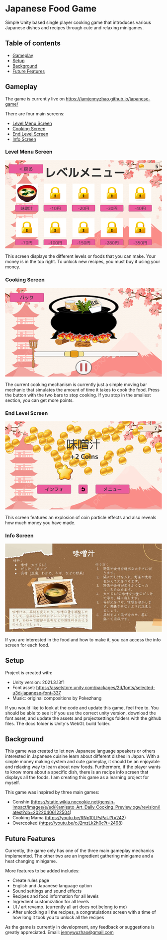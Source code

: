 # Japanese Food Game
Simple Unity based single player cooking game that introduces various Japanese dishes and recipes through cute and relaxing minigames.  

## Table of contents
* [Gameplay](#gameplay)
* [Setup](#setup)
* [Background](#background)
* [Future Features](#future-features)

## Gameplay
The game is currently live on https://iamjennyzhao.github.io/japanese-game/

There are four main screens: 
* [Level Menu Screen](#level-menu-screen)
* [Cooking Screen](#cooking-screen)
* [End Level Screen](#end-level-screen)
* [Info Screen](#info-screen)

### Level Menu Screen 
![Level Menu Screen](OtherFiles/level_menu.png)

This screen displays the different levels or foods that you can make. Your money is in the top right. To unlock new recipes, you must buy it using your money.

### Cooking Screen 
![Cooking Screen](OtherFiles/cooking_screen.png)

The current cooking mechanism is currently just a simple moving bar mechanic that simulates the amount of time it takes to cook the food. Press the button with the two bars to stop cooking. If you stop in the smallest section, you can get more points. 

### End Level Screen 
![End Level Screen](OtherFiles/end_level.png)

This screen features an explosion of coin particle effects and also reveals how much money you have made. 

### Info Screen 
![Info Screen](OtherFiles/味噌汁インフォ.jpg)

If you are interested in the food and how to make it, you can access the info screen for each food. 

## Setup
Project is created with:
* Unity version: 2021.3.13f1
* Font asset: https://assetstore.unity.com/packages/2d/fonts/selected-u3d-japanese-font-337
* Music: original compositions by Pokezhang

If you would like to look at the code and update this game, feel free to. You should be able to see it if you use the correct unity version, download the font asset, and update the assets and projectsettings folders with the github files. The docs folder is Unity's WebGL build folder. 

## Background
This game was created to let new Japanese language speakers or others interested in Japanese cuisine learn about different dishes in Japan. With a simple money making system and cute gameplay, it should be an enjoyable and relaxing way to learn about new foods. Furthermore, if the player wants to know more about a specific dish, there is an recipe info screen that displays all the foods. I am creating this game as a learning project for myself. 

This game was inspired by three main games: 
* Genshin (https://static.wikia.nocookie.net/gensin-impact/images/e/ed/Kamisato_Art_Daily_Cooking_Preview.ogv/revision/latest?cb=20220406122504)
* Cooking Mama (https://youtu.be/RNp10LPsPaU?t=242)
* Overcooked (https://youtu.be/cJ2mzLk2h0c?t=2498)

## Future Features
Currently, the game only has one of the three main gameplay mechanics implemented. The other two are an ingredient gathering minigame and a heat changing minigame. 

More features to be added includes: 
* Create rules page
* English and Japanese language option
* Sound settings and sound effects
* Recipes and food information for all levels
* Ingredient customization for all levels
* UI / art revamp. (currently all art does not belong to me) 
* After unlocking all the recipes, a congratulations screen with a time of how long it took you to unlock all the recipes

As the game is currently in development, any feedback or suggestions is greatly appreciated. Email: jennywuzhao@gmail.com

